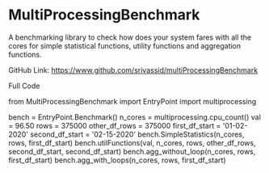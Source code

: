 # MultiProcessingBenchmark
A benchmarking library to check how does your system fares with all the cores for simple statistical functions, utility
functions and aggregation functions. 

GitHub Link: https://www.github.com/srivassid/multiProcessingBenchmark

Full Code


from MultiProcessingBenchmark import EntryPoint
import multiprocessing

bench = EntryPoint.Benchmark()
n_cores = multiprocessing.cpu_count()
val = 96.50
rows = 375000
other_df_rows = 375000
first_df_start = '01-02-2020'
second_df_start = '02-15-2020'
bench.SimpleStatistics(n_cores, rows, first_df_start)
bench.utilFunctions(val, n_cores, rows, other_df_rows, second_df_start, second_df_start)
bench.agg_without_loop(n_cores, rows, first_df_start)
bench.agg_with_loops(n_cores, rows, first_df_start)
